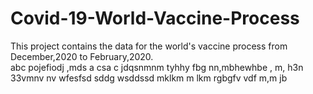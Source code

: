 # Covid-19-World-Vaccine-Process
This project contains  the data for the world's vaccine process from December,2020 to February,2020.  
abc
pojefiodj
,mds a
csa c
jdqsnmnm
tyhhy
fbg
nn,mbhewhbe
, m,
h3n
33vmnv nv
wfesfsd
sddg
wsddssd
mklkm
m  lkm
rgbgfv
vdf
m,m
jb

